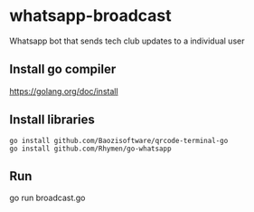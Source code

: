# whatsapp-broadcast
Whatsapp bot that sends tech club updates to a individual user  


## Install go compiler 
https://golang.org/doc/install

## Install libraries
```
go install github.com/Baozisoftware/qrcode-terminal-go
go install github.com/Rhymen/go-whatsapp
```

## Run 
go run broadcast.go
